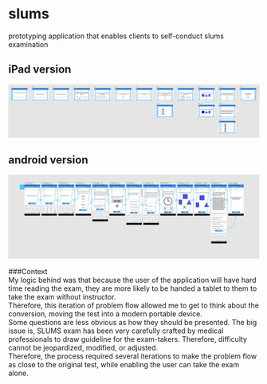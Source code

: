 # slums
prototyping application that enables clients to self-conduct slums examination  
  
## iPad version  
![alt text](images/problem-flow-ipad.png "problem-flow-ipad")

  
## android version  
![alt text](images/problem-flow-android-phone.png "problem-flow-android-phone")

  
###Context  
My logic behind was that because the user of the application will have hard time reading the exam, they are more likely to be handed a tablet to them to take the exam without instructor.  
Therefore, this iteration of problem flow allowed me to get to think about the conversion, moving the test into a modern portable device.  
Some questions are less obvious as how they should be presented. The big issue is, SLUMS exam has been very carefully crafted by medical professionals to draw guideline for the exam-takers. Therefore, difficulty cannot be jeopardized, modified, or adjusted.  
Therefore, the process required several iterations to make the problem flow as close to the original test, while enabling the user can take the exam alone.
